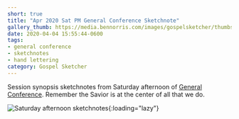 ```yaml
---
short: true
title: "Apr 2020 Sat PM General Conference Sketchnote"
gallery_thumb: https://media.bennorris.com/images/gospelsketcher/thumbs/apr-20-2-sat-pm.jpg
date: 2020-04-04 15:55:44-0600
tags:
- general conference
- sketchnotes
- hand lettering
category: Gospel Sketcher
---
```


Session synopsis sketchnotes from Saturday afternoon of [General Conference](http://www.churchofjesuschrist.org/general-conference?lang=eng). Remember the Savior is at the center of all that we do.

![Saturday afternoon sketchnotes](https://media.bennorris.com/images/gospelsketcher/general-conference/apr-2020/apr-20-2-sat-pm.jpg){:loading="lazy"}
